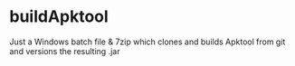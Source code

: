 # buildApktool

Just a Windows batch file & 7zip which clones and builds Apktool from git and versions the resulting .jar
